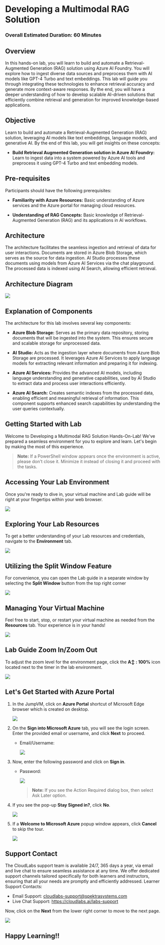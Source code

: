 # Developing a Multimodal RAG Solution

### Overall Estimated Duration: 60 Minutes

## Overview

In this hands-on lab, you will learn to build and automate a Retrieval-Augmented Generation (RAG) solution using Azure AI Foundry. You will explore how to ingest diverse data sources and preprocess them with AI models like GPT-4 Turbo and text embeddings. This lab will guide you through integrating these technologies to enhance retrieval accuracy and generate more context-aware responses. By the end, you will have a deeper understanding of how to develop scalable AI-driven solutions that efficiently combine retrieval and generation for improved knowledge-based applications.

## Objective

Learn to build and automate a Retrieval-Augmented Generation (RAG) solution, leveraging AI models like text embeddings, language models, and generative AI. By the end of this lab, you will get insights on these concepts:

- **Build Retrieval Augmented Generation solution in Azure AI Foundry:** Learn to ingest data into a system powered by Azure AI tools and preprocess it using GPT-4 Turbo and text embedding models.

## Pre-requisites

Participants should have the following prerequisites:

- **Familiarity with Azure Resources:** Basic understanding of Azure services and the Azure portal for managing cloud resources.

- **Understanding of RAG Concepts:** Basic knowledge of Retrieval-Augmented Generation (RAG) and its applications in AI workflows.

## Architecture

The architecture facilitates the seamless ingestion and retrieval of data for user interactions. Documents are stored in Azure Blob Storage, which serves as the source for data ingestion. AI Studio processes these documents using models from Azure AI Services via the chat playground. The processed data is indexed using AI Search, allowing efficient retrieval.

## Architecture Diagram

![](../media/rag-archi2.png)

## Explanation of Components

The architecture for this lab involves several key components:

- **Azure Blob Storage:** Serves as the primary data repository, storing documents that will be ingested into the system. This ensures secure and scalable storage for unprocessed data.

- **AI Studio:** Acts as the ingestion layer where documents from Azure Blob Storage are processed. It leverages Azure AI Services to apply language models for extracting relevant information and preparing it for indexing.

- **Azure AI Services:** Provides the advanced AI models, including language understanding and generative capabilities, used by AI Studio to extract data and process user interactions efficiently.

- **Azure AI Search:** Creates semantic indexes from the processed data, enabling efficient and meaningful retrieval of information. This component supports enhanced search capabilities by understanding the user queries contextually.

## Getting Started with Lab

Welcome to Developing a Multimodal RAG Solution Hands-On-Lab! We've prepared a seamless environment for you to explore and learn. Let's begin by making the most of this experience.

>**Note:** If a PowerShell window appears once the environment is active, please don't close it. Minimize it instead of closing it and proceed with the tasks.

## Accessing Your Lab Environment

Once you're ready to dive in, your virtual machine and Lab guide will be right at your fingertips within your web browser.

![](../media/gs-1env.png)

## Exploring Your Lab Resources

To get a better understanding of your Lab resources and credentials, navigate to the **Environment** tab.

![](../media/gs-2upd.png)

## Utilizing the Split Window Feature

For convenience, you can open the Lab guide in a separate window by selecting the **Split Window** button from the top right corner

![](../media/gs-4upd.png)

## Managing Your Virtual Machine

Feel free to start, stop, or restart your virtual machine as needed from the **Resources** tab. Your experience is in your hands!

![](../media/gs-3upd-1.png)

## Lab Guide Zoom In/Zoom Out

To adjust the zoom level for the environment page, click the **A↕ : 100%** icon located next to the timer in the lab environment.

![](../media/21052025(16).png)

## Let's Get Started with Azure Portal

1. In the JumpVM, click on **Azure Portal** shortcut of Microsoft Edge browser which is created on desktop.

   ![](../media/gs-8.png)

1. On the **Sign into Microsoft Azure** tab, you will see the login screen. Enter the provided email or username, and click **Next** to proceed.

   - Email/Username: <inject key="AzureAdUserEmail"></inject>

     ![](../media/gs-6.png)

1. Now, enter the following password and click on **Sign in**.

   - Password: <inject key="AzureAdUserPassword"></inject>

     ![](../media/gs-7.png)

     >**Note:** If you see the Action Required dialog box, then select Ask Later option.
     
1. If you see the pop-up **Stay Signed in?**, click **No**.

   ![](../media/gs1212.png)

1. If a **Welcome to Microsoft Azure** popup window appears, click **Cancel** to skip the tour.
   
   ![](../media/gs1313.png)

## Support Contact

The CloudLabs support team is available 24/7, 365 days a year, via email and live chat to ensure seamless assistance at any time. We offer dedicated support channels tailored specifically for both learners and instructors, ensuring that all your needs are promptly and efficiently addressed. Learner Support Contacts:

- Email Support: cloudlabs-support@spektrasystems.com
- Live Chat Support: https://cloudlabs.ai/labs-support

Now, click on the **Next** from the lower right corner to move to the next page.

![](../media/gs-5.png)

## Happy Learning!!
